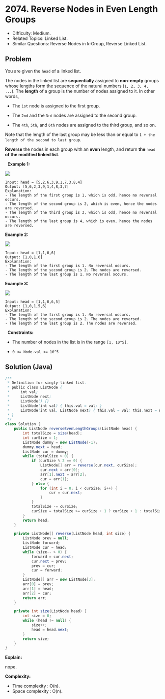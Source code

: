 # 2074. Reverse Nodes in Even Length Groups

- Difficulty: Medium.
- Related Topics: Linked List.
- Similar Questions: Reverse Nodes in k-Group, Reverse Linked List.

## Problem

You are given the ```head``` of a linked list.

The nodes in the linked list are **sequentially** assigned to **non-empty** groups whose lengths form the sequence of the natural numbers (```1, 2, 3, 4, ...```). The **length** of a group is the number of nodes assigned to it. In other words,


	
- The ```1st``` node is assigned to the first group.
	
- The ```2nd``` and the ```3rd``` nodes are assigned to the second group.
	
- The ```4th```, ```5th```, and ```6th``` nodes are assigned to the third group, and so on.


Note that the length of the last group may be less than or equal to ```1 + the length of the second to last group```.

**Reverse** the nodes in each group with an **even** length, and return **the** ```head``` **of the modified linked list**.

 
**Example 1:**

![](https://assets.leetcode.com/uploads/2021/10/25/eg1.png)

```
Input: head = [5,2,6,3,9,1,7,3,8,4]
Output: [5,6,2,3,9,1,4,8,3,7]
Explanation:
- The length of the first group is 1, which is odd, hence no reversal occurs.
- The length of the second group is 2, which is even, hence the nodes are reversed.
- The length of the third group is 3, which is odd, hence no reversal occurs.
- The length of the last group is 4, which is even, hence the nodes are reversed.
```

**Example 2:**

![](https://assets.leetcode.com/uploads/2021/10/25/eg2.png)

```
Input: head = [1,1,0,6]
Output: [1,0,1,6]
Explanation:
- The length of the first group is 1. No reversal occurs.
- The length of the second group is 2. The nodes are reversed.
- The length of the last group is 1. No reversal occurs.
```

**Example 3:**

![](https://assets.leetcode.com/uploads/2021/11/17/ex3.png)

```
Input: head = [1,1,0,6,5]
Output: [1,0,1,5,6]
Explanation:
- The length of the first group is 1. No reversal occurs.
- The length of the second group is 2. The nodes are reversed.
- The length of the last group is 2. The nodes are reversed.
```

 
**Constraints:**


	
- The number of nodes in the list is in the range ```[1, 10^5]```.
	
- ```0 <= Node.val <= 10^5```



## Solution (Java)

```java
/**
 * Definition for singly-linked list.
 * public class ListNode {
 *     int val;
 *     ListNode next;
 *     ListNode() {}
 *     ListNode(int val) { this.val = val; }
 *     ListNode(int val, ListNode next) { this.val = val; this.next = next; }
 * }
 */
class Solution {
    public ListNode reverseEvenLengthGroups(ListNode head) {
        int totalSize = size(head);
        int curSize = 1;
        ListNode dummy = new ListNode(-1);
        dummy.next = head;
        ListNode cur = dummy;
        while (totalSize > 0) {
            if (curSize % 2 == 0) {
                ListNode[] arr = reverse(cur.next, curSize);
                cur.next = arr[0];
                arr[1].next = arr[2];
                cur = arr[1];
            } else {
                for (int i = 0; i < curSize; i++) {
                    cur = cur.next;
                }
            }
            totalSize -= curSize;
            curSize = totalSize >= curSize + 1 ? curSize + 1 : totalSize;
        }
        return head;
    }

    private ListNode[] reverse(ListNode head, int size) {
        ListNode prev = null;
        ListNode forward;
        ListNode cur = head;
        while (size-- > 0) {
            forward = cur.next;
            cur.next = prev;
            prev = cur;
            cur = forward;
        }
        ListNode[] arr = new ListNode[3];
        arr[0] = prev;
        arr[1] = head;
        arr[2] = cur;
        return arr;
    }

    private int size(ListNode head) {
        int size = 0;
        while (head != null) {
            size++;
            head = head.next;
        }
        return size;
    }
}
```

**Explain:**

nope.

**Complexity:**

* Time complexity : O(n).
* Space complexity : O(n).
